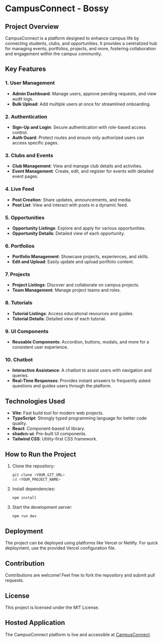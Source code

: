 # CampusConnect - Bossy

## Project Overview
CampusConnect is a platform designed to enhance campus life by connecting students, clubs, and opportunities. It provides a centralized hub for managing events, portfolios, projects, and more, fostering collaboration and engagement within the campus community.

## Key Features

### 1. User Management
- **Admin Dashboard**: Manage users, approve pending requests, and view audit logs.
- **Bulk Upload**: Add multiple users at once for streamlined onboarding.

### 2. Authentication
- **Sign-Up and Login**: Secure authentication with role-based access control.
- **Auth Guard**: Protect routes and ensure only authorized users can access specific pages.

### 3. Clubs and Events
- **Club Management**: View and manage club details and activities.
- **Event Management**: Create, edit, and register for events with detailed event pages.

### 4. Live Feed
- **Post Creation**: Share updates, announcements, and media.
- **Post List**: View and interact with posts in a dynamic feed.

### 5. Opportunities
- **Opportunity Listings**: Explore and apply for various opportunities.
- **Opportunity Details**: Detailed view of each opportunity.

### 6. Portfolios
- **Portfolio Management**: Showcase projects, experiences, and skills.
- **Edit and Upload**: Easily update and upload portfolio content.

### 7. Projects
- **Project Listings**: Discover and collaborate on campus projects.
- **Team Management**: Manage project teams and roles.

### 8. Tutorials
- **Tutorial Listings**: Access educational resources and guides.
- **Tutorial Details**: Detailed view of each tutorial.

### 9. UI Components
- **Reusable Components**: Accordion, buttons, modals, and more for a consistent user experience.

### 10. Chatbot
- **Interactive Assistance**: A chatbot to assist users with navigation and queries.
- **Real-Time Responses**: Provides instant answers to frequently asked questions and guides users through the platform.

## Technologies Used
- **Vite**: Fast build tool for modern web projects.
- **TypeScript**: Strongly typed programming language for better code quality.
- **React**: Component-based UI library.
- **shadcn-ui**: Pre-built UI components.
- **Tailwind CSS**: Utility-first CSS framework.

## How to Run the Project

1. Clone the repository:
   ```sh
   git clone <YOUR_GIT_URL>
   cd <YOUR_PROJECT_NAME>
   ```

2. Install dependencies:
   ```sh
   npm install
   ```

3. Start the development server:
   ```sh
   npm run dev
   ```

## Deployment
The project can be deployed using platforms like Vercel or Netlify. For quick deployment, use the provided Vercel configuration file.

## Contribution
Contributions are welcome! Feel free to fork the repository and submit pull requests.

## License
This project is licensed under the MIT License.

## Hosted Application
The CampusConnect platform is live and accessible at [CampusConnect](https://campusconnect-flame.vercel.app/).
